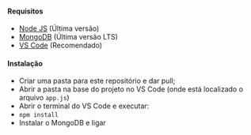 #### Requisitos

- [Node JS](https://nodejs.org/en/ "Node JS") (Última versão)
- [MongoDB](https://www.mongodb.com "MongoDB") (Última versão LTS)
- [VS Code](https://code.visualstudio.com/ "Visual Studio Code") (Recomendado)

#### Instalação
- Criar uma pasta para este repositório e dar pull;
- Abrir a pasta na base do projeto no VS Code (onde está localizado o arquivo `app.js`)
- Abrir o terminal do VS Code e executar:
 - `npm install`
 - Instalar o MongoDB e ligar
